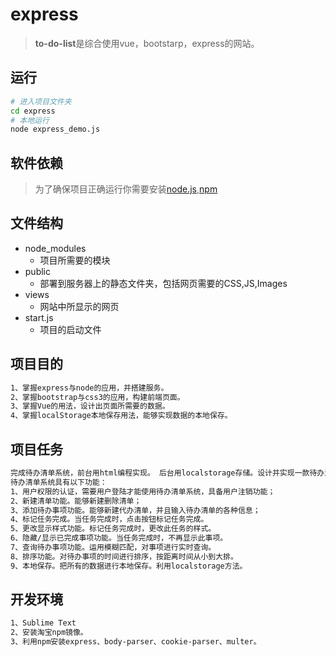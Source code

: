 # express
>**to-do-list**是综合使用vue，bootstarp，express的网站。

## 运行
``` bash
# 进入项目文件夹
cd express
# 本地运行
node express_demo.js
```
## 软件依赖
>为了确保项目正确运行你需要安装[node.js](https://nodejs.org),[npm](https://www.npmjs.com/)

## 文件结构
* node_modules
	* 项目所需要的模块
* public
	* 部署到服务器上的静态文件夹，包括网页需要的CSS,JS,Images
* views
	* 网站中所显示的网页
* start.js
	* 项目的启动文件
	
## 项目目的
``` bash
1、掌握express与node的应用，并搭建服务。
2、掌握bootstrap与css3的应用，构建前端页面。
3、掌握Vue的用法，设计出页面所需要的数据。
4、掌握localStorage本地保存用法，能够实现数据的本地保存。
```
## 项目任务
``` bash
完成待办清单系统，前台用html编程实现。 后台用localstorage存储。设计并实现一款待办清单系统。
待办清单系统具有以下功能：
1、用户权限的认证，需要用户登陆才能使用待办清单系统，具备用户注销功能；
2、新建清单功能。能够新建删除清单；
3、添加待办事项功能。能够新建代办清单，并且输入待办清单的各种信息；
4、标记任务完成。当任务完成时，点击按钮标记任务完成。
5、更改显示样式功能。标记任务完成时，更改此任务的样式。
6、隐藏/显示已完成事项功能。当任务完成时，不再显示此事项。
7、查询待办事项功能。运用模糊匹配，对事项进行实时查询。
8、排序功能。对待办事项的时间进行排序，按距离时间从小到大排。
9、本地保存。把所有的数据进行本地保存。利用localstorage方法。
```

## 开发环境
``` bash
1、Sublime Text
2、安装淘宝npm镜像。
3、利用npm安装express、body-parser、cookie-parser、multer。
```
